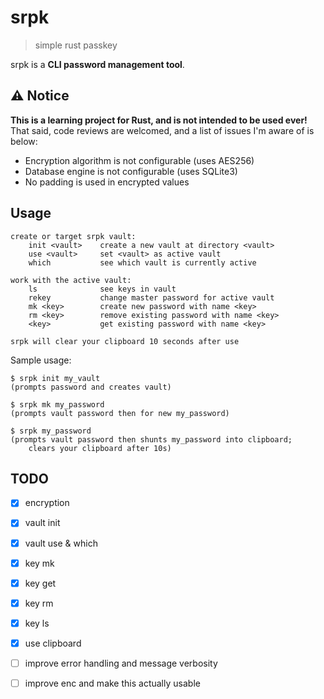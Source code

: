 # srpk
> simple rust passkey

srpk is a **CLI password management tool**.

## ⚠️ Notice

**This is a learning project for Rust, and is not intended to be used ever!**<br/>
That said, code reviews are welcomed, and a list of issues I'm aware of is below:

- Encryption algorithm is not configurable (uses AES256)
- Database engine is not configurable (uses SQLite3)
- No padding is used in encrypted values

## Usage

```
create or target srpk vault:
    init <vault>    create a new vault at directory <vault>
    use <vault>     set <vault> as active vault
    which           see which vault is currently active

work with the active vault:
    ls              see keys in vault
    rekey           change master password for active vault
    mk <key>        create new password with name <key>
    rm <key>        remove existing password with name <key>
    <key>           get existing password with name <key>

srpk will clear your clipboard 10 seconds after use
```

Sample usage:
```
$ srpk init my_vault
(prompts password and creates vault)

$ srpk mk my_password
(prompts vault password then for new my_password)

$ srpk my_password
(prompts vault password then shunts my_password into clipboard;
    clears your clipboard after 10s)
```

## TODO

- [x] encryption
- [x] vault init
- [x] vault use & which
- [x] key mk
- [x] key get
- [x] key rm
- [x] key ls
- [x] use clipboard

- [ ] improve error handling and message verbosity
- [ ] improve enc and make this actually usable
